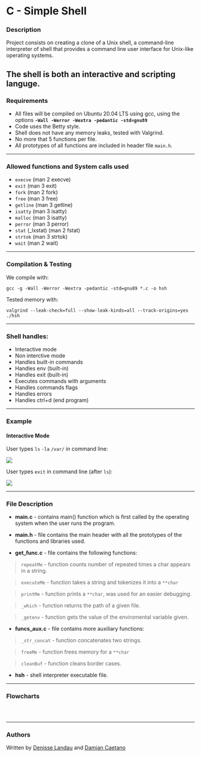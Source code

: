 # C - Simple Shell

### Description

Project consists on creating a clone of a Unix shell, a command-line interpreter of shell that provides a command line user interface for Unix-like operating systems.

The shell is both an interactive and scripting languge.
---

### Requirements

- All files will be compiled on Ubuntu 20.04 LTS using gcc, using the options **``-Wall -Werror -Wextra -pedantic -std=gnu89``**
- Code uses the Betty style.
- Shell does not have any memory leaks, tested with Valgrind.
- No more that 5 functions per file.
- All prototypes of all functions are included in header file ``main.h``.
---

### Allowed functions and System calls used

- ``execve`` (man 2 execve)
- ``exit`` (man 3 exit)
- ``fork`` (man 2 fork)
- ``free`` (man 3 free)
- ``getline`` (man 3 getline)
- ``isatty`` (man 3 isatty)
- ``malloc`` (man 3 isatty)
- ``perror`` (man 3 perror)
- ``stat`` (\_lxstat) (man 2 fstat)
- ``strtok`` (man 3 strtok)
- ``wait`` (man 2 wait)

---

### Compilation & Testing

We compile with:

	gcc -g -Wall -Werror -Wextra -pedantic -std=gnu89 *.c -o hsh

Tested memory with:

	valgrind --leak-check=full --show-leak-kinds=all --track-origins=yes ./hsh

---

### Shell handles:

- Interactive mode
- Non interctive mode
- Handles built-in commands
- Handles env (built-in)
- Handles exit (built-in)
- Executes commands with arguments
- Handles commands flags
- Handles errors
- Handles ctrl+d (end program)

---
### Example

#### Interactive Mode

User types ``ls`` ``-la`` ``/var/`` in command line:

![](https://i.imgur.com/s47moBI.png)

User types ``exit`` in command line (after ``ls``):

![](https://i.imgur.com/BnvNQGm.png)

---
### File Description

- **main.c** - contains main() function which is first called by the operating system when the user runs the program.

- **main.h** - file contains the main header with all the prototypes  of the functions and libraries used.

- **get_func.c** - file contains the following functions:

> ``repeatMe`` -  function counts number of repeated times a char appears in a string.

> ``executeMe`` - function takes a string and tokenizes it into a ``**char``

> ``printMe`` - function prints a ``**char``, was used for an easier debugging.

> ``_which`` - function returns the path of a given file.

> ``_getenv`` - function gets the value of the enviromental variable given.

- **funcs_aux.c** - file contains more auxiliary functions:

> ``_str_concat`` - function concatenates two strings.

> ``freeMe`` - function frees memory for a ``**char``

> ``cleanBuf`` - function cleans border cases.


- **hsh** - shell interpreter executable file.

---

### Flowcharts

![]()

![]()

![]()

---
### Authors

Written by [Denisse Landau](https://www.linkedin.com/in/denisse-l-5844a5140/ "Denisse Landau") and [Damian Caetano](https://www.linkedin.com/in/alexis-caetano-0b452b238/ "Damian Caetano")
